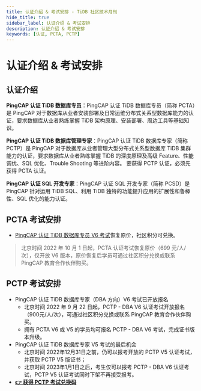 ```yaml
---
title: 认证介绍 & 考试安排 - TiDB 社区技术月刊
hide_title: true
sidebar_label: 认证介绍 & 考试安排
description: 认证介绍 & 考试安排
keywords: [认证, PCTA, PCTP]
---
```


# 认证介绍 & 考试安排

## 认证介绍

**PingCAP 认证 TiDB 数据库专员**：PingCAP 认证 TiDB 数据库专员（简称 PCTA）是 PingCAP 对于数据库从业者安装部署及日常运维分布式关系型数据库能力的认证，要求数据库从业者熟练掌握 TiDB 架构原理、安装部署、周边工具等基础知识。

**PingCAP 认证 TiDB 数据库管理专家**：PingCAP 认证 TiDB 数据库专家（简称 PCTP）是 PingCAP 对于数据库从业者管理大型分布式关系型数据库 TiDB 集群能力的认证，要求数据库从业者熟练掌握 TiDB 的深度原理及高级 Feature、性能调优、SQL 优化、Trouble Shooting 等进阶内容。 要获得 PCTP 认证，必须先获得 PCTA 认证。

**PingCAP 认证 SQL 开发专家**：PingCAP 认证 SQL 开发专家（简称 PCSD）是 PingCAP 针对运用 TiDB SQL、利用 TiDB 独特的功能提升应用的扩展性和鲁棒性、SQL 优化的能力认证。

## PCTA 考试安排

- [PingCAP 认证 TiDB 数据库专员 V6 考试](https://learn.pingcap.com/learner/exam-market/list?category=PCTA)恢复原价，社区积分可兑换。

> 北京时间 2022 年 10 月 1 日起，PCTA 认证考试恢复原价（699 元/人/次），仅开放 V6 版本，原价恢复后学员可通过社区积分兑换或联系 PingCAP 教育合作伙伴购买。

## PCTP 考试安排

- PingCAP 认证 TiDB 数据库专家（DBA 方向）V6 考试已开放报名
  - 北京时间 2022 年 9 月 22 日起，PCTP - DBA V6 认证考试开放报名（900元/人/次），可通过社区积分兑换或联系 PingCAP 教育合作伙伴购买。
  - 拥有 PCTA V6 或 V5 的学员均可报名 PCTP - DBA V6 考试，完成证书版本升级。
- PingCAP 认证 TiDB 数据库专家 V5 考试的最后机会
  - 北京时间 2022年12月31日之前，仍可以报考开放的 PCTP V5 认证考试，并获取 PCTP V5 版证书；
  - 北京时间 2023年1月1日之后，考生仅可以报考 PCTP - DBA V6 认证考试，PCTP V5 认证考试同时下架不再接受报考。
- **[👉 获得 PCTP 考试兑换码](https://asktug.com/t/topic/513290)**

